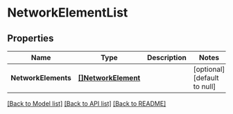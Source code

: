 # NetworkElementList

## Properties
Name | Type | Description | Notes
------------ | ------------- | ------------- | -------------
**NetworkElements** | [**[]NetworkElement**](NetworkElement.md) |  | [optional] [default to null]

[[Back to Model list]](../README.md#documentation-for-models) [[Back to API list]](../README.md#documentation-for-api-endpoints) [[Back to README]](../README.md)


